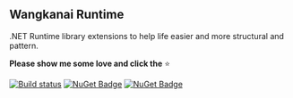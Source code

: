 ## Wangkanai Runtime

.NET Runtime library extensions to help life easier and more structural and pattern.

**Please show me some love and click the** :star:

[![Build status](https://ci.appveyor.com/api/projects/status/8tqiq2vm3ndfdc2s?svg=true)](https://ci.appveyor.com/project/wangkanai/runtime)
[![NuGet Badge](https://buildstats.info/nuget/wangkanai.runtime)](https://www.nuget.org/packages/wangkanai.runtime)
[![NuGet Badge](https://buildstats.info/nuget/wangkanai.runtime?includePreReleases=true)](https://www.nuget.org/packages/wangkanai.runtime)
